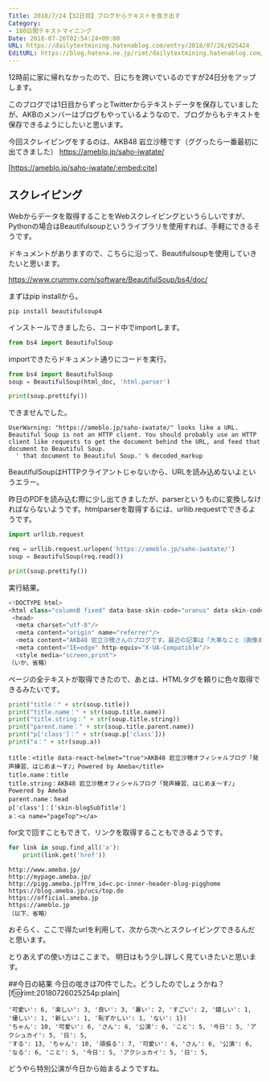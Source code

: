 ```yaml
---
Title: 2018/7/24【32日目】ブログからテキストを抜き出す
Category:
- 180日間テキストマイニング
Date: 2018-07-26T02:54:24+09:00
URL: https://dailytextmining.hatenablog.com/entry/2018/07/26/025424
EditURL: https://blog.hatena.ne.jp/rimt/dailytextmining.hatenablog.com/atom/entry/10257846132604611649
---
```


12時前に家に帰れなかったので、日にちを跨いでいるのですが24日分をアップします。

このブログでは1日目からずっとTwitterからテキストデータを保存していましたが、AKBのメンバーはブログもやっているようなので、ブログからもテキストを保存できるようにしたいと思います。

今回スクレイピングをするのは、AKB48 岩立沙穂です（ググったら一番最初に出てきました）
https://ameblo.jp/saho-iwatate/

[https://ameblo.jp/saho-iwatate/:embed:cite]



## スクレイピング
Webからデータを取得することをWebスクレイピングというらしいですが、Pythonの場合はBeautifulsoupというライブラリを使用すれば、手軽にできるそうです。

ドキュメントがありますので、こちらに沿って、Beautifulsoupを使用していきたいと思います。

https://www.crummy.com/software/BeautifulSoup/bs4/doc/

まずはpip installから。

```
pip install beautifulsoup4
```
インストールできましたら、コード中でimportします。

```python
from bs4 import BeautifulSoup
```
importできたらドキュメント通りにコードを実行。
```python
from bs4 import BeautifulSoup
soup = BeautifulSoup(html_doc, 'html.parser')

print(soup.prettify())

```
できませんでした。
```
UserWarning: "https://ameblo.jp/saho-iwatate/" looks like a URL. Beautiful Soup is not an HTTP client. You should probably use an HTTP client like requests to get the document behind the URL, and feed that document to Beautiful Soup.
  ' that document to Beautiful Soup.' % decoded_markup
```
BeautifulSoupはHTTPクライアントじゃないから、URLを読み込めないよというエラー。

昨日のPDFを読み込む際に少し出てきましたが、parserというものに変換しなければならないようです。htmlparserを取得するには、urllib.requestでできるようです。

```python
import urllib.request

req = urllib.request.urlopen('https://ameblo.jp/saho-iwatate/')
soup = BeautifulSoup(req.read())

print(soup.prettify())
```
実行結果。
```python
<!DOCTYPE html>
<html class="columnB fixed" data-base-skin-code="uranus" data-skin-code="ur_std_official_template14_en" lang="ja">
 <head>
  <meta charset="utf-8"/>
  <meta content="origin" name="referrer"/>
  <meta content="AKB48 岩立沙穂さんのブログです。最近の記事は「大事なこと（画像あり）」です。" data-react-helmet="true" name="description"/>
  <meta content="IE=edge" http-equiv="X-UA-Compatible"/>
  <style media="screen,print">
（いか、省略）
```

ページの全テキストが取得できたので、あとは、HTMLタグを頼りに色々取得できるみたいです。
```python
print("title：" + str(soup.title))
print("title.name：" + str(soup.title.name))
print("title.string：" + str(soup.title.string))
print("parent.name：" + str(soup.title.parent.name))
print("p['class']：" + str(soup.p['class']))
print("a：" + str(soup.a))
```
```
title：<title data-react-helmet="true">AKB48 岩立沙穂オフィシャルブログ「発声練習、はじめま～す♪」Powered by Ameba</title>
title.name：title
title.string：AKB48 岩立沙穂オフィシャルブログ「発声練習、はじめま～す♪」Powered by Ameba
parent.name：head
p['class']：['skin-blogSubTitle']
a：<a name="pageTop"></a>
```
for文で回すこともできて、リンクを取得することもできるようです。
```python
for link in soup.find_all('a'):
    print(link.get('href'))
```
```
http://www.ameba.jp/
http://mypage.ameba.jp/
http://pigg.ameba.jp?frm_id=c.pc-inner-header-blog-pigghome
https://blog.ameba.jp/ucs/top.do
https://official.ameba.jp
https://ameblo.jp
（以下、省略）
```
おそらく、ここで得たurlを利用して、次から次へとスクレイピングできるんだと思います。

とりあえずの使い方はここまで。
明日はもう少し詳しく見ていきたいと思います。

##今日の結果
今日の呟きは70件でした。どうしたのでしょうかね？
[f:id:rimt:20180726025254p:plain]

```
'可愛い': 6, '楽しい': 3, '良い': 3, '暑い': 2, 'すごい': 2, '嬉しい': 1, '優しい': 1, '新しい': 1, '恥ずかしい': 1, 'ない': 1})
'ちゃん': 10, '可愛い': 6, 'さん': 6, '公演': 6, 'こと': 5, '今日': 5, 'アクシュカイ': 5, '日': 5, 
'する': 13, 'ちゃん': 10, '頑張る': 7, '可愛い': 6, 'さん': 6, '公演': 6, 'なる': 6, 'こと': 5, '今日': 5, 'アクシュカイ': 5, '日': 5,
```
どうやら特別公演が今日から始まるようですね。
